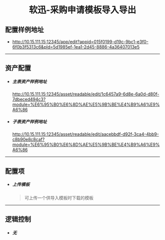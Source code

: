 <h1 align="center">软迅-采购申请模板导入导出</h1>

## 配置样例地址

- http://10.15.111.15:12345/app/edit?appid=015f0199-d19c-9bc1-e3f0-6f0b3f5313c6&pId=5d1985ef-1ea1-2d45-8886-4a36407013e5

------

## 资产配置

- ##### 主表资产样例地址

  http://10.15.111.15:12345/asset/readable/edit/1c6457a9-6d8e-6a0d-d80f-7dbeced494c3?module=%E6%95%B0%E6%8D%AE%E5%9B%BE%E4%B9%A6%E9%A6%86

- ##### 子表资产样例地址

  http://10.15.111.15:12345/asset/readable/edit/aacebbdf-d92f-3ca4-4bb9-c8b90e8c8caf?module=%E6%95%B0%E6%8D%AE%E5%9B%BE%E4%B9%A6%E9%A6%86

------

## 配置项

- ##### 上传模板

  > 可上传一个供导入模板时下载的模板

------

## 逻辑控制

- ##### 无